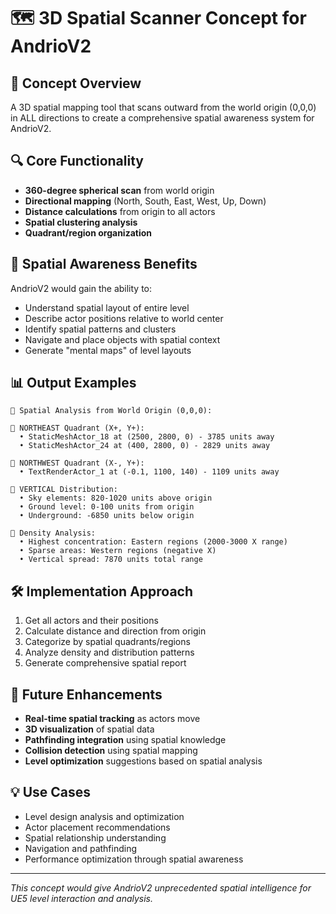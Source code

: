 # 🗺️ 3D Spatial Scanner Concept for AndrioV2

## 🎯 **Concept Overview**
A 3D spatial mapping tool that scans outward from the world origin (0,0,0) in ALL directions to create a comprehensive spatial awareness system for AndrioV2.

## 🔍 **Core Functionality**
- **360-degree spherical scan** from world origin
- **Directional mapping** (North, South, East, West, Up, Down)
- **Distance calculations** from origin to all actors
- **Spatial clustering analysis** 
- **Quadrant/region organization**

## 🧠 **Spatial Awareness Benefits**
AndrioV2 would gain the ability to:
- Understand spatial layout of entire level
- Describe actor positions relative to world center
- Identify spatial patterns and clusters
- Navigate and place objects with spatial context
- Generate "mental maps" of level layouts

## 📊 **Output Examples**
```
🧭 Spatial Analysis from World Origin (0,0,0):

📍 NORTHEAST Quadrant (X+, Y+):
  • StaticMeshActor_18 at (2500, 2800, 0) - 3785 units away
  • StaticMeshActor_24 at (400, 2800, 0) - 2829 units away

📍 NORTHWEST Quadrant (X-, Y+):
  • TextRenderActor_1 at (-0.1, 1100, 140) - 1109 units away

📍 VERTICAL Distribution:
  • Sky elements: 820-1020 units above origin
  • Ground level: 0-100 units from origin
  • Underground: -6850 units below origin

📍 Density Analysis:
  • Highest concentration: Eastern regions (2000-3000 X range)
  • Sparse areas: Western regions (negative X)
  • Vertical spread: 7870 units total range
```

## 🛠️ **Implementation Approach**
1. Get all actors and their positions
2. Calculate distance and direction from origin
3. Categorize by spatial quadrants/regions
4. Analyze density and distribution patterns
5. Generate comprehensive spatial report

## 🚀 **Future Enhancements**
- **Real-time spatial tracking** as actors move
- **3D visualization** of spatial data
- **Pathfinding integration** using spatial knowledge
- **Collision detection** using spatial mapping
- **Level optimization** suggestions based on spatial analysis

## 💡 **Use Cases**
- Level design analysis and optimization
- Actor placement recommendations
- Spatial relationship understanding
- Navigation and pathfinding
- Performance optimization through spatial awareness

---
*This concept would give AndrioV2 unprecedented spatial intelligence for UE5 level interaction and analysis.* 

